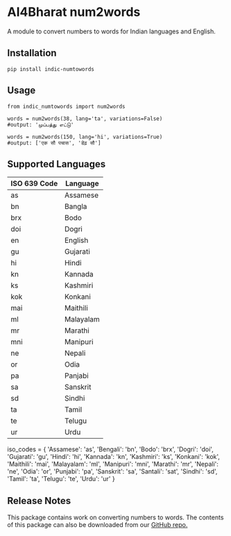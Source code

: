 # AI4Bharat num2words

A module to convert numbers to words for Indian languages and English.

## Installation

```
pip install indic-numtowords
```

## Usage

```
from indic_numtowords import num2words 

words = num2words(38, lang='ta', variations=False)
#output: 'முப்பத்து எட்டு'

words = num2words(150, lang='hi', variations=True)
#output: ['एक सौ पचास', 'डेढ़ सौ'] 

```

## Supported Languages

| ISO 639 Code | Language                  |
| ------------ | ------------------------- |
| as           | Assamese                  |
| bn           | Bangla                    |
| brx          | Bodo                      |
| doi          | Dogri                     |
| en           | English                   |
| gu           | Gujarati                  |
| hi           | Hindi                     |
| kn           | Kannada                   |
| ks           | Kashmiri                  |
| kok          | Konkani                   |
| mai          | Maithili                  |
| ml           | Malayalam                 |
| mr           | Marathi                   |
| mni          | Manipuri                  |
| ne           | Nepali                    |
| or           | Odia                      |
| pa           | Panjabi                   |
| sa           | Sanskrit                  |
| sd           | Sindhi                    |
| ta           | Tamil                     |
| te           | Telugu                    |
| ur           | Urdu                      |


iso_codes = {
    'Assamese': 'as',
    'Bengali': 'bn',
    'Bodo': 'brx',
    'Dogri': 'doi',
    'Gujarati': 'gu',
    'Hindi': 'hi',
    'Kannada': 'kn',
    'Kashmiri': 'ks',
    'Konkani': 'kok',
    'Maithili': 'mai', 
    'Malayalam': 'ml',
    'Manipuri': 'mni',
    'Marathi': 'mr',
    'Nepali': 'ne',
    'Odia': 'or',
    'Punjabi': 'pa',
    'Sanskrit': 'sa',
    'Santali': 'sat', 
    'Sindhi': 'sd',
    'Tamil': 'ta',
    'Telugu': 'te',
    'Urdu': 'ur'
}

## Release Notes

This package contains work on converting numbers to words. The contents of this package can also be downloaded from our [GitHub repo.](https://github.com/AI4Bharat/indic-numtowords)

